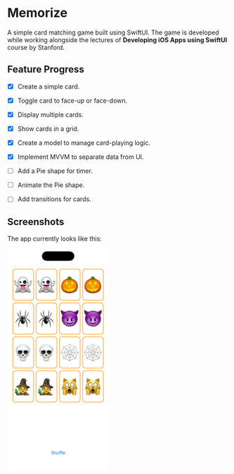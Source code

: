 # Memorize
A simple card matching game built using SwiftUI. The game is developed while working alongside the lectures of **Developing iOS Apps using SwiftUI** course by Stanford.


## Feature Progress
- [x] Create a simple card.
- [x] Toggle card to face-up or face-down.
- [x] Display multiple cards.
- [x] Show cards in a grid.
- [x] Create a model to manage card-playing logic.
- [x] Implement MVVM to separate data from UI.
- [ ] Add a Pie shape for timer.
- [ ] Animate the Pie shape.
- [ ] Add transitions for cards.



## Screenshots
The app currently looks like this:

<img src="/Screenshots/Memorize.png" width="231" height="500" alt="Memorize">
